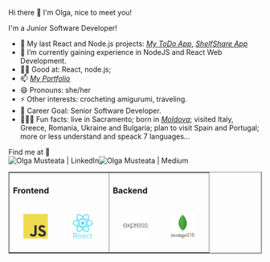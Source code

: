 Hi there 👋 I'm Olga, nice to meet you!

I'm a Junior Software Developer!

- 🔭 My last React and Node.js projects: *[My ToDo App](https://todos-app-sdr5.onrender.com/)*, *[ShelfShare App](https://shelf-share-app.onrender.com/)*
- 🌱 I’m currently gaining experience in NodeJS and React Web Development.
- 🧙‍♂️ Good at: React, node.js;
- 📫 *[My Portfolio](https://my-resume-indol.vercel.app/)*
- 😄 Pronouns: she/her
- ⚡ Other interests: crocheting amigurumi, traveling.
- 🎯 Career Goal: Senior Software Developer.
- 🕵🏻‍♂️ Fun facts: live in Sacramento; born in *[Moldova](https://moldova-republic.vercel.app/)*; visited Italy, Greece, Romania, Ukraine and Bulgaria; plan to visit Spain and Portugal; more or less understand and speack 7 languages...
  
Find me at 📝
<br/>
[<img align="left" alt="Olga Musteata | LinkedIn" height="30px" src="https://cdn-icons-png.flaticon.com/512/145/145807.png"/>][linkedin]
[<img align="left" alt="Olga Musteata | Medium" height="30px" src="https://user-images.githubusercontent.com/51720084/192867359-5ef9a19d-fff1-483f-b1b0-388c37a2a406.png"/>][medium]
<br/>


[linkedin]: https://www.linkedin.com/in/olga-musteata-293b10214/
[medium]: https://github.com/koral14/

<table width="100%" border="1"><tr><td valign="top">

### Frontend  
<div>  
<img style="margin: 20px" src="images/javascript-original.svg" alt="JavaScript" height="50" />   
<img style="margin: 20px" src="images/react-original-wordmark.svg" alt="React" height="50" /> 
</div>

</td><td valign="top">

### Backend  
<div>  
<img style="margin: 20px" src="images/express-original-wordmark.svg" alt="Express.js" height="50" />  
<img style="margin: 20px" src="images/mongodb-original-wordmark.svg" alt="MongoDB" height="50" />     
</div>

</td></tr></table>
